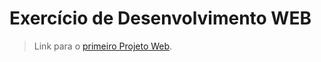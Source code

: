 # Exercício de Desenvolvimento WEB

> Link para o [primeiro Projeto Web](https://henrique-souza.github.io/web-exercises/).
